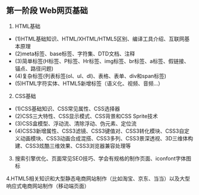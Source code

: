 ## 第一阶段 Web网页基础

1. HTML基础

* (1)HTML基础知识、HTML/XHTML/HTML5区别、编译工具介绍、互联网基本原理
* (2)meta标签、base标签、字符集、DTD文档、注释
* (3)简单标签(H标签、P标签、Hr标签、img标签、br标签、a标签、假链接、锚点、路径问题)
* (4)复杂标签(列表标签(ol、ul、dl)、表格、表单、div和span标签)
* (5)HTML字符实体、HTML5新增标签（语义化、视频、音频...）

2. CSS基础

* (1)CSS基础知识、CSS常见属性、CSS选择器
* (2)CSS三大特性、CSS显示模式、CSS背景和CSS Sprite技术
* (3)CSS盒模型、浮动流、清除浮动、伪元素、定位流
* (4)CSS3新增属性、CSS3滤镜、CSS3键值对、CSS3转化模块、CSS3自定义动画模块、CSS3动画合成混搭、CSS3多列、CSS3景深透视、3D三维体构建、CSS3炫酷三维效果、CSS3浏览器兼容处理等

3. 搜索引擎优化、页面常见SEO技巧、学会有规格的制作页面、iconfont字体图标

4.HTML5相关知识和大型静态电商网站制作（比如淘宝、京东、当当）以及大型响应式电商网站制作（移动端页面）
